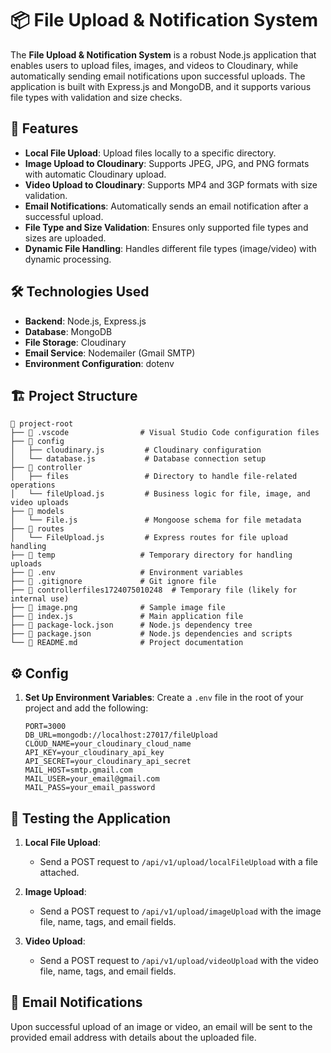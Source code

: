 
# 📦 File Upload & Notification System

The **File Upload & Notification System** is a robust Node.js application that enables users to upload files, images, and videos to Cloudinary, while automatically sending email notifications upon successful uploads. The application is built with Express.js and MongoDB, and it supports various file types with validation and size checks.

## 🎯 Features

- **Local File Upload**: Upload files locally to a specific directory.
- **Image Upload to Cloudinary**: Supports JPEG, JPG, and PNG formats with automatic Cloudinary upload.
- **Video Upload to Cloudinary**: Supports MP4 and 3GP formats with size validation.
- **Email Notifications**: Automatically sends an email notification after a successful upload.
- **File Type and Size Validation**: Ensures only supported file types and sizes are uploaded.
- **Dynamic File Handling**: Handles different file types (image/video) with dynamic processing.

## 🛠️ Technologies Used

- **Backend**: Node.js, Express.js
- **Database**: MongoDB
- **File Storage**: Cloudinary
- **Email Service**: Nodemailer (Gmail SMTP)
- **Environment Configuration**: dotenv

## 🏗️ Project Structure

```plaintext
📂 project-root
├── 📁 .vscode                # Visual Studio Code configuration files
├── 📁 config
│   ├── cloudinary.js         # Cloudinary configuration
│   └── database.js           # Database connection setup
├── 📁 controller
│   ├── files                 # Directory to handle file-related operations
│   └── fileUpload.js         # Business logic for file, image, and video uploads
├── 📁 models
│   └── File.js               # Mongoose schema for file metadata
├── 📁 routes
│   └── FileUpload.js         # Express routes for file upload handling
├── 📁 temp                   # Temporary directory for handling uploads
├── 📄 .env                   # Environment variables
├── 📄 .gitignore             # Git ignore file
├── 📄 controllerfiles1724075010248  # Temporary file (likely for internal use)
├── 📄 image.png              # Sample image file
├── 📄 index.js               # Main application file
├── 📄 package-lock.json      # Node.js dependency tree
├── 📄 package.json           # Node.js dependencies and scripts
└── 📄 README.md              # Project documentation
```

## ⚙️ Config



1. **Set Up Environment Variables**:
   Create a `.env` file in the root of your project and add the following:

   ```plaintext
   PORT=3000
   DB_URL=mongodb://localhost:27017/fileUpload
   CLOUD_NAME=your_cloudinary_cloud_name
   API_KEY=your_cloudinary_api_key
   API_SECRET=your_cloudinary_api_secret
   MAIL_HOST=smtp.gmail.com
   MAIL_USER=your_email@gmail.com
   MAIL_PASS=your_email_password
   ```



## 🧪 Testing the Application

1. **Local File Upload**:
   - Send a POST request to `/api/v1/upload/localFileUpload` with a file attached.

2. **Image Upload**:
   - Send a POST request to `/api/v1/upload/imageUpload` with the image file, name, tags, and email fields.

3. **Video Upload**:
   - Send a POST request to `/api/v1/upload/videoUpload` with the video file, name, tags, and email fields.

## 📧 Email Notifications

Upon successful upload of an image or video, an email will be sent to the provided email address with details about the uploaded file.


